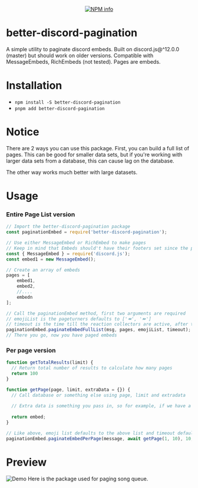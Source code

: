 <div align="center">
  <p>
    <a href="https://nodei.co/npm/better-discord-pagination
/"><img src="https://nodei.co/npm/better-discord-pagination.png?downloads=true&stars=true" alt="NPM info" /></a>
  </p>
</div>


# better-discord-pagination
A simple utility to paginate discord embeds. Built on discord.js@^12.0.0 (master) but should work on older versions. Compatible with MessageEmbeds, RichEmbeds (not tested). Pages are embeds.

# Installation
* `npm install -S better-discord-pagination`
* `pnpm add better-discord-pagination`

# Notice

There are 2 ways you can use this package. First, you can build a full list of pages. This can be good for smaller data sets, but if you're working with larger data sets from a database, this can cause lag on the database.

The other way works much better with large datasets.

# Usage
### Entire Page List version
```js
// Import the better-discord-pagination package
const paginationEmbed = require('better-discord-pagination');

// Use either MessageEmbed or RichEmbed to make pages
// Keep in mind that Embeds should't have their footers set since the pagination method sets page info there
const { MessageEmbed } = require('discord.js');
const embed1 = new MessageEmbed();

// Create an array of embeds
pages = [
	embed1,
	embed2,
	//....
	embedn
];

// Call the paginationEmbed method, first two arguments are required
// emojiList is the pageturners defaults to ['⏪', '⏩']
// timeout is the time till the reaction collectors are active, after this you can't change pages (in ms), defaults to 120000
paginationEmbed.paginateEmbedFullList(msg, pages, emojiList, timeout);
// There you go, now you have paged embeds
```

### Per page version
```js
function getTotalResults(limit) {
  // Return total number of results to calculate how many pages
  return 100
}

function getPage(page, limit, extraData = {}) {
  // Call database or something else using page, limit and extradata
  
  // Extra data is something you pass in, so for example, if we have a list of people and a person runs a command to get all persons with the name John, you would pass John into extradata to be used in this function
  
  return embed;
}

// Like above, emoji list defaults to the above list and timeout defaults to 120 seconds. When passing in a value, multiple seconds by 1000
paginationEmbed.paginateEmbedPerPage(message, await getPage(1, 10), 10, await getTotalResults(10), getPage, emojiList, timeout)

```
# Preview
![Demo](https://raw.githubusercontent.com/beachman4/better-discord-pagination/master/example/demo.png)
Here is the package used for paging song queue.
